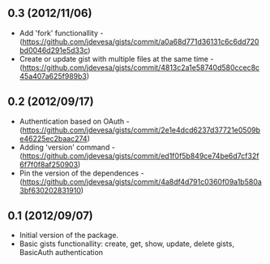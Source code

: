 0.3 (2012/11/06)
----------------

* Add 'fork' functionallity - (https://github.com/jdevesa/gists/commit/a0a68d771d36131c6c6dd720bd0046d291e5d33c)
* Create or update gist with multiple files at the same time - (https://github.com/jdevesa/gists/commit/4813c2a1e58740d580ccec8c45a407a625f989b3)

0.2 (2012/09/17)
----------------

* Authentication based on OAuth - (https://github.com/jdevesa/gists/commit/2e1e4dcd6237d37721e0509be46225ec2baac274)
* Adding 'version' command - (https://github.com/jdevesa/gists/commit/ed1f0f5b849ce74be6d7cf32f6f7f0f8af250903)
* Pin the version of the dependences - (https://github.com/jdevesa/gists/commit/4a8df4d791c0360f09a1b580a3bf630202831910)

0.1 (2012/09/07)
----------------

* Initial version of the package. 
* Basic gists functionallity: create, get, show, update, delete gists, BasicAuth authentication
